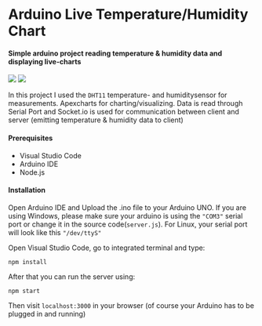 # Arduino Live Temperature/Humidity Chart
#### Simple arduino project reading temperature & humidity data and displaying live-charts
<img src="https://github.com/AliEsenli/arduino-live-temperature/blob/master/public/img/temperature-chart.gif">
<img src="https://github.com/AliEsenli/arduino-live-temperature/blob/master/public/img/arduino-plan.png">

In this project I used the `DHT11` temperature- and humiditysensor for measurements. Apexcharts for charting/visualizing. Data is read through Serial Port and Socket.io is used for communication between client and server (emitting temperature & humidity data to client)

#### Prerequisites
- Visual Studio Code 
- Arduino IDE
- Node.js

#### Installation
Open Arduino IDE and Upload the .ino file to your Arduino UNO. If you are using Windows, please make sure your arduino is using the `"COM3"` serial port or change it in the source code(`server.js`). For Linux, your serial port will look like this `"/dev/ttyS"`

Open Visual Studio Code, go to integrated terminal and type: 
```
npm install
```
After that you can run the server using:
```
npm start
```
Then visit `localhost:3000` in your browser (of course your Arduino has to be plugged in and running)
